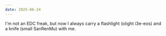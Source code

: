 ```yaml
---
date: 2025-06-24
---
```


I'm not an EDC freak, but
now I always carry  a flashlight (olight i3e-eos)
and a knife (small SanRenMu) with  me.